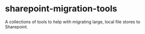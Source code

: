 # sharepoint-migration-tools
A collections of tools to help with migrating large, local file stores to Sharepoint.
